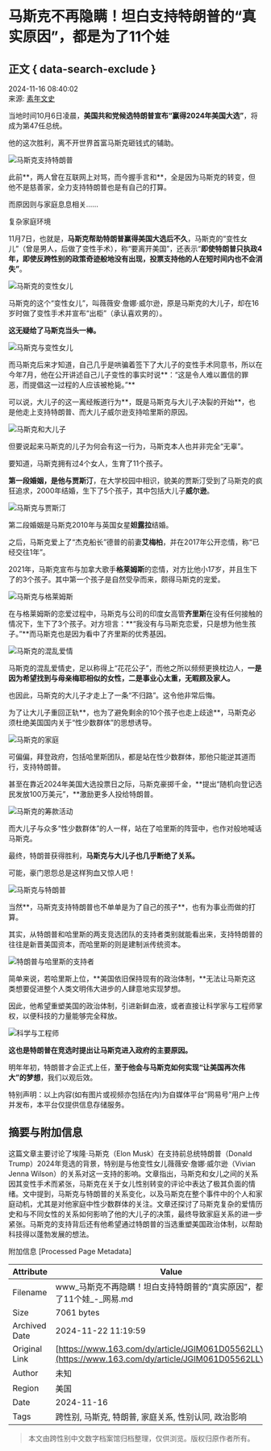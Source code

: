 # 马斯克不再隐瞒！坦白支持特朗普的“真实原因”，都是为了11个娃

## 正文 { data-search-exclude }


2024-11-16 08:40:02  
来源: [素年文史](https://www.163.com/dy/media/T1680167675425.html)  

当地时间10月6日凌晨，**美国共和党候选特朗普宣布“赢得2024年美国大选”**，将成为第47任总统。

他的这次胜利，离不开世界首富马斯克砸钱式的辅助。

![马斯克支持特朗普](https://nimg.ws.126.net/?url=http%3A%2F%2Fdingyue.ws.126.net%2F2024%2F1109%2Ff67e3afdj00smodnn00hbd000xc00iim.jpg&thumbnail=660x2147483647&quality=80&type=jpg)

此前**，两人曾在互联网上对骂，而今握手言和**，全是因为马斯克的转变，但他不是慈善家，全力支持特朗普也是有自己的打算。

而原因则与家庭息息相关……

复杂家庭环境

11月7日，也就是，**马斯克帮助特朗普赢得美国大选后不久**，马斯克的“变性女儿”（曾是男人，后做了变性手术），称“要离开美国”，还表示“**即使特朗普只执政4年，即使反跨性别的政策奇迹般地没有出现，投票支持他的人在短时间内也不会消失”**。

![马斯克的变性女儿](https://nimg.ws.126.net/?url=http%3A%2F%2Fdingyue.ws.126.net%2F2024%2F1109%2F652de0f0j00smodnl002wd000v400kqm.jpg&thumbnail=660x2147483647&quality=80&type=jpg)

马斯克的这个“变性女儿”，叫薇薇安·詹娜·威尔逊，原是马斯克的大儿子，却在16岁时做了变性手术并宣布“出柜”（承认喜欢男的）。

**这无疑给了马斯克当头一棒。**

![马斯克与变性女儿](https://nimg.ws.126.net/?url=http%3A%2F%2Fdingyue.ws.126.net%2F2024%2F1109%2F87f0e422j00smodnl002id000vi00u0m.jpg&thumbnail=660x2147483647&quality=80&type=jpg)

而马斯克后来才知道，自己几乎是哄骗着签下了大儿子的变性手术同意书，所以在今年7月，他在公开讲述自己儿子变性的事实时说**：“这是令人难以置信的罪恶，而提倡这一过程的人应该被枪毙。”**

可以说，大儿子的这一离经叛道行为**，既是马斯克与大儿子决裂的开始**，也是他走上支持特朗普、而大儿子威尔逊支持哈里斯的原因。

![马斯克和大儿子](https://nimg.ws.126.net/?url=http%3A%2F%2Fdingyue.ws.126.net%2F2024%2F1109%2Fe1283001j00smodnl001td0012g00nwm.jpg&thumbnail=660x2147483647&quality=80&type=jpg)

但要说起来马斯克的儿子为何会有这一行为，马斯克本人也并非完全“无辜”。

要知道，马斯克拥有过4个女人，生育了11个孩子。

**第一段婚姻，**是他与**贾斯汀**，在大学校园中相识，貌美的贾斯汀受到了马斯克的疯狂追求，2000年结婚，生下了5个孩子，其中包括大儿子**威尔逊**。

![马斯克与贾斯汀](https://nimg.ws.126.net/?url=http%3A%2F%2Fdingyue.ws.126.net%2F2024%2F1109%2F21a72acdj00smodnn00pnd000vv00m8m.jpg&thumbnail=660x2147483647&quality=80&type=jpg)

第二段婚姻是马斯克2010年与英国女星**妲露拉**结婚。

之后，马斯克爱上了“杰克船长”德普的前妻**艾梅柏**，并在2017年公开恋情，称“已经交往1年”。

2021年，马斯克宣布与加拿大歌手**格莱姆斯**的恋情，对方比他小17岁，并且生下了的3个孩子。其中第一个孩子是自然受孕而来，颇得马斯克的宠爱。

![马斯克与格莱姆斯](https://nimg.ws.126.net/?url=http%3A%2F%2Fdingyue.ws.126.net%2F2024%2F1109%2Fb0cb977fj00smodnm00bhd000er00kym.jpg&thumbnail=660x2147483647&quality=80&type=jpg)

在与格莱姆斯的恋爱过程中，马斯克与公司的印度女高管**齐里斯**在没有任何接触的情况下，生下了3个孩子。对方坦言：**“我没有与马斯克恋爱，只是想为他生孩子。”**而马斯克也是因为看中了齐里斯的优秀基因。

![马斯克的混乱爱情](https://nimg.ws.126.net/?url=http%3A%2F%2Fdingyue.ws.126.net%2F2024%2F1109%2Ff2c43d82j00smodnl004qd000zk00x4m.jpg&thumbnail=660x2147483647&quality=80&type=jpg)

马斯克的混乱爱情史，足以称得上“花花公子”，而他之所以频频更换枕边人，**一是因为希望找到与母亲梅耶相似的女性，二是事业心太重，无暇顾及家人。**

也因此，马斯克的大儿子才走上了一条“不归路”。这令他非常后悔。

为了让大儿子重回正轨**，也为了避免剩余的10个孩子也走上歧途**，马斯克必须杜绝美国国内关于“性少数群体”的思想诱导。

![马斯克的家庭](https://nimg.ws.126.net/?url=http%3A%2F%2Fdingyue.ws.126.net%2F2024%2F1109%2F222a672aj00smodnl002xd000y000tcm.jpg&thumbnail=660x2147483647&quality=80&type=jpg)

可偏偏，拜登政府，包括哈里斯团队，都是站在性少数群体，那他只能逆其道而行，支持特朗普。

甚至在靠近2024年美国大选投票日之际，马斯克豪掷千金，**提出“随机向登记选民发放100万美元”，**激励更多人投给特朗普。

![马斯克的筹款活动](https://nimg.ws.126.net/?url=http%3A%2F%2Fdingyue.ws.126.net%2F2024%2F1109%2F8cebd280j00smodnn00zid000va00kpm.jpg&thumbnail=660x2147483647&quality=80&type=jpg)

而大儿子与众多“性少数群体”的人一样，站在了哈里斯的阵营中，也作对般地喊话马斯克。

最终，特朗普获得胜利，**马斯克与大儿子也几乎断绝了关系。**

可能，豪门恩怨总是这样狗血又惊人吧！

![马斯克与特朗普](https://nimg.ws.126.net/?url=http%3A%2F%2Fdingyue.ws.126.net%2F2024%2F1109%2F9bd8992bj00smodnl003sd000zk00qum.jpg&thumbnail=660x2147483647&quality=80&type=jpg)

当然**，马斯克支持特朗普也不单单是为了自己的孩子**，也有为事业而做的打算。

其实，从特朗普和哈里斯的两支竞选团队的支持者类别就能看出来，支持特朗普的往往是新晋美国资本，而哈里斯的则是建制派传统资本。

![特朗普与哈里斯的支持者](https://nimg.ws.126.net/?url=http%3A%2F%2Fdingyue.ws.126.net%2F2024%2F1109%2Fdec0e4cej00smodnl003dd000ua00pym.jpg&thumbnail=660x2147483647&quality=80&type=jpg)

简单来说，若哈里斯上位，**美国依旧保持现有的政治体制，**无法让马斯克这类想要促进整个人类文明伟大进步的人肆意地实现梦想。

因此，他希望重塑美国的政治体制，引进新鲜血液，或者直接让科学家与工程师掌权，以便科技的力量能够完全释放。

![科学与工程师](https://nimg.ws.126.net/?url=http%3A%2F%2Fdingyue.ws.126.net%2F2024%2F1109%2F10b25c6bj00smodnl002vd0012i00pam.jpg&thumbnail=660x2147483647&quality=80&type=jpg)

**这也是特朗普在竞选时提出让马斯克进入政府的主要原因。**

明年年初，特朗普才会正式上任，**至于他会与马斯克如何实现“让美国再次伟大”的梦想**，我们以观后效。

特别声明：以上内容(如有图片或视频亦包括在内)为自媒体平台“网易号”用户上传并发布，本平台仅提供信息存储服务。

## 摘要与附加信息

<!-- tcd_abstract -->
这篇文章主要讨论了埃隆·马斯克（Elon Musk）在支持前总统特朗普（Donald Trump）2024年竞选的背景，特别是与他变性女儿薇薇安·詹娜·威尔逊（Vivian Jenna Wilson）的关系对这一支持的影响。文章指出，马斯克和女儿之间的关系因其变性手术而紧张，马斯克在关于女儿性别转变的评论中表达了极其负面的情绪。文中提到，马斯克与特朗普的关系变化，以及马斯克在整个事件中的个人和家庭动机，尤其是对他家庭中性少数群体的关注。文章还探讨了马斯克复杂的爱情历史和与不同女性的关系如何影响了他的大儿子的决策，最终导致家庭关系的进一步紧张。马斯克的支持背后还有他希望通过特朗普的当选重塑美国政治体制，以帮助科技得以蓬勃发展的想法。
<!-- tcd_abstract_end -->

附加信息 [Processed Page Metadata]

| Attribute       | Value                                  |
|-----------------|----------------------------------------|
| Filename        | www_马斯克不再隐瞒！坦白支持特朗普的“真实原因”，都是为了11个娃_-_网易.md                             |
| Size            | 7061 bytes                           |
| Archived Date   | 2024-11-22 11:19:59                             |
| Original Link   | [https://www.163.com/dy/article/JGIM061D05562LLY.html](https://www.163.com/dy/article/JGIM061D05562LLY.html)                       |
| Author          | 未知                               |
| Region          | 美国                               |
| Date            | 2024-11-16                                 |
| Tags            | 跨性别, 马斯克, 特朗普, 家庭关系, 性别认同, 政治影响                                 |
>
> 本文由跨性别中文数字档案馆归档整理，仅供浏览。版权归原作者所有。
>